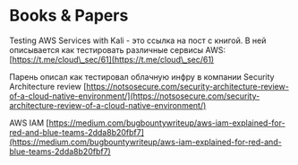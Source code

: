 # Books & Papers

Testing AWS Services with Kali - это ссылка на пост с книгой. В ней описывается как тестировать различные сервисы AWS: [https://t.me/cloud\_sec/61](https://t.me/cloud\_sec/61)

Парень описал как тестировал облачную инфру в компании Security Architecture review [https://notsosecure.com/security-architecture-review-of-a-cloud-native-environment/](https://notsosecure.com/security-architecture-review-of-a-cloud-native-environment/)

AWS IAM [https://medium.com/bugbountywriteup/aws-iam-explained-for-red-and-blue-teams-2dda8b20fbf7](https://medium.com/bugbountywriteup/aws-iam-explained-for-red-and-blue-teams-2dda8b20fbf7)

